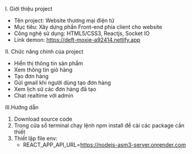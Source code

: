 I. Giới thiệu project
- Tên project: Website thương mại điện tử
- Mục tiêu: Xây dựng phần Front-end phía client cho website
- Công nghệ sử dụng: HTML5/CSS3, Reactjs, Socket IO
- Link demon: https://deft-moxie-a92414.netlify.app

II. Chức năng chính của project
- Hiển thị thông tin sản phẩm
- Xem thông tin giỏ hàng
- Tạo đơn hàng
- Gửi gmail khi người dùng tạo đơn hàng
- Xem lịch sử các đơn hàng đã tạo
- Chat realtime với admin

III.Hướng dẫn
1. Download source code
2. Trong cửa sổ terminal chạy lệnh npm install để cài các package cần thiết
3. Thiết lập file env:
   - REACT_APP_API_URL=https://nodejs-asm3-server.onrender.com
